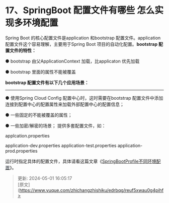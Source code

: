 # 17、SpringBoot 配置文件有哪些 怎么实现多环境配置

Spring Boot 的核心配置文件是application 和bootstrap 配置文件。application 配置文件这个容易理解，主要用于Spring Boot 项目的自动化配置。**bootstrap 配置文件的特性：**

● bootstrap 由父ApplicationContext 加载，比applicaton 优先加载



● bootstrap 里面的属性不能被覆盖

**bootstrap 配置文件有以下几个应用场景：**

****

● 使用Spring Cloud Config 配置中心时，这时需要在bootstrap 配置文件中添加连接到配置中心的配置属性来加载外部配置中心的配置信息；

● 一些固定的不能被覆盖的属性；



● 一些加密/解密的场景； 提供多套配置文件，如：

applcation.properties

application-dev.properties application-test.properties application-prod.properties

运行时指定具体的配置文件，具体请看这篇文章《[SpringBootProfile不同环境配](https://mp.weixin.qq.com/s?__biz=MzI3ODcxMzQzMw%3D%3D&mid=2247484369&idx=1&sn=1155fccb4fef1db88cb76fd17b1756d7&scene=21)<u><font style="color:rgb(51,57,64);">置</font></u>》。



> 更新: 2024-05-01 16:05:17  
> [原文](https://www.yuque.com/zhichangzhishiku/edrbqg/reuf5xwau0g4pihf>